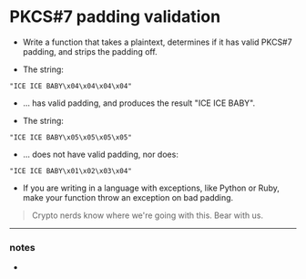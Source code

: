 # PKCS#7 padding validation

* Write a function that takes a plaintext, determines if it has valid PKCS#7 padding, and strips the padding off.

* The string:

```
"ICE ICE BABY\x04\x04\x04\x04"
```
* ... has valid padding, and produces the result "ICE ICE BABY".

* The string:

```
"ICE ICE BABY\x05\x05\x05\x05"
```
* ... does not have valid padding, nor does:
```
"ICE ICE BABY\x01\x02\x03\x04"
```

* If you are writing in a language with exceptions, like Python or Ruby, make your function throw an exception on bad padding.

> Crypto nerds know where we're going with this. Bear with us.

---

### notes

* 

